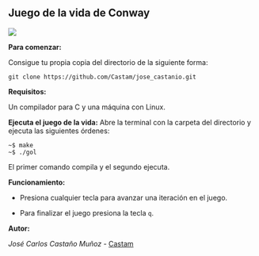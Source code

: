 ## Juego de la vida de Conway 
![](https://d33wubrfki0l68.cloudfront.net/24b3b429ab6bb083a15135eb683707804f10dd03/c4db5/static/images/2012/glider.png)

**Para comenzar:**

Consigue tu propia copia del directorio de la siguiente forma:
```
git clone https://github.com/Castam/jose_castanio.git
```
**Requisitos:**

Un compilador para C y una máquina con Linux.

**Ejecuta el juego de la vida:**
Abre la terminal con la carpeta del directorio y ejecuta las siguientes órdenes:

```
~$ make
~$ ./gol
```

El primer comando compila y el segundo ejecuta.

**Funcionamiento:**

* Presiona cualquier tecla para avanzar una iteración en el juego.

* Para finalizar el juego presiona la tecla `q`.

**Autor:**

*José Carlos Castaño Muñoz* - [Castam](https://github.com/Castam)
